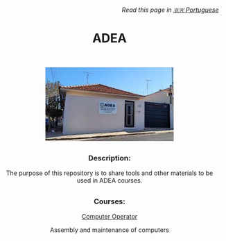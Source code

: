 <h6 align="right">Read this page in <a href="https://github.com/kevindexter22/ADEA/blob/main/README_PT-BR.md" target="_blank" rel="noopener noreferrer">🇧🇷 Portuguese</a></h6>

<h1 align="center">ADEA</h1>

<br>

<!-- ADEA --><p align="center"><img align="center" alt="Kevin-ADEA-Banner" src="https://github.com/kevindexter22/ADEA/blob/main/Images/ADEA.png"></p>
 
 ##

<h3 align="center">Description:</h3>

<p align="center">The purpose of this repository is to share tools and other materials to be used in ADEA courses.</p>

##

<h3 align="center">Courses:</h3>

<p align="center"><a href="https://github.com/kevindexter22/ADEA/blob/main/Computer Operator" rel="noopener noreferrer">Computer Operator</a></p>

<p align="center">Assembly and maintenance of computers</p>
